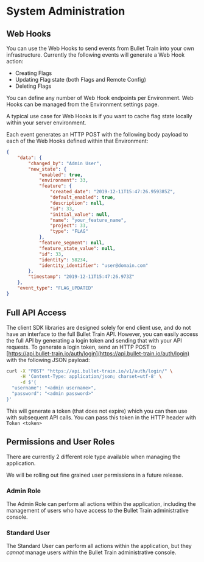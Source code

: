 # System Administration

## Web Hooks

You can use the Web Hooks to send events from Bullet Train into your own infrastructure. Currently the following events will generate a Web Hook action:

- Creating Flags
- Updating Flag state (both Flags and Remote Config)
- Deleting Flags

You can define any number of Web Hook endpoints per Environment. Web Hooks can be managed from the Environment settings page.

A typical use case for Web Hooks is if you want to cache flag state locally within your server environment.

Each event generates an HTTP POST with the following body payload to each of the Web Hooks defined within that Environment:

```json
{
    "data": {
        "changed_by": "Admin User",
        "new_state": {
            "enabled": true,
            "environment": 33,
            "feature": {
                "created_date": "2019-12-11T15:47:26.959385Z",
                "default_enabled": true,
                "description": null,
                "id": 33,
                "initial_value": null,
                "name": "your_feature_name",
                "project": 33,
                "type": "FLAG"
            },
            "feature_segment": null,
            "feature_state_value": null,
            "id": 33,
            "identity": 58234,
            "identity_identifier": "user@domain.com"
        },
        "timestamp": "2019-12-11T15:47:26.973Z"
    },
    "event_type": "FLAG_UPDATED"
}
```

## Full API Access

The client SDK libraries are designed solely for end client use, and do not have an interface to the full Bullet Train API. However, you can easily access the full API by generating a login token and sending that with your API requests. To generate a login token, send an HTTP POST to [https://api.bullet-train.io/auth/login](https://api.bullet-train.io/auth/login) with the following JSON payload:

```bash
curl -X "POST" "https://api.bullet-train.io/v1/auth/login/" \
     -H 'Content-Type: application/json; charset=utf-8' \
     -d $'{
  "username": "<admin username>",
  "password": "<admin password>"
}'
```

This will generate a token (that does not expire) which you can then use with subsequent API calls. You can pass this token in the HTTP header with `Token <token>`

## Permissions and User Roles

There are currently 2 different role type available when managing the application.

We will be rolling out fine grained user permissions in a future release.

### Admin Role

The Admin Role can perform all actions within the application, including the management of users who have access to the Bullet Train administrative console.

### Standard User

The Standard User can perform all actions within the application, but they *cannot* manage users within the Bullet Train administrative console.
